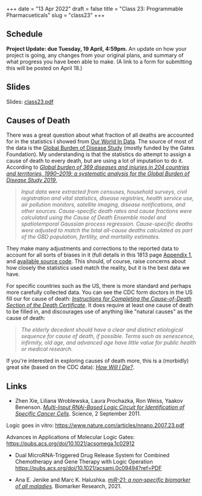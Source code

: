 +++
date = "13 Apr 2022"
draft = false
title = "Class 23: Programmable Pharmacueticals"
slug = "class23"
+++

## Schedule

**Project Update: due Tuesday, 19 April, 4:59pm.** An update on how your project is going, any changes from your original plans, and summary of what progress you have been able to make. (A link to a form for submitting this will be posted on April 18.)

## Slides

Slides: [class23.pdf](https://www.dropbox.com/s/kgxqy4auzj92h7q/csbio-class23.pdf?dl=0)

## Causes of Death

There was a great question about what fraction of all deaths are
accounted for in the statistics I showed from [Our World In
Data](https://ourworldindata.org/causes-of-death). The source of most
of the data is the [Global Burden of Disease
Study](https://www.healthdata.org/gbd/2019) (mostly funded by the
Gates Foundation). My understanding is that the statistics do attempt
to assign a cause of death to every death, but are using a lot of
imputation to do it. According to [_Global burden of 369 diseases and
injuries in 204 countries and territories, 1990–2019: a systematic
analysis for the Global Burden of Disease Study
2019_](https://www.thelancet.com/journals/lancet/article/PIIS0140-6736(20)30925-9/fulltext),

> _Input data were extracted from censuses, household surveys, civil
registration and vital statistics, disease registries, health service
use, air pollution monitors, satellite imaging, disease notifications,
and other sources. Cause-specific death rates and cause fractions were
calculated using the Cause of Death Ensemble model and spatiotemporal
Gaussian process regression. Cause-specific deaths were adjusted to
match the total all-cause deaths calculated as part of the GBD
population, fertility, and mortality estimates._

They make many adjustments and corrections to the reported data to account for all sorts of biases in it (full details in this 1813 page [Appendix 1](https://www.thelancet.com/cms/10.1016/S0140-6736(20)30925-9/attachment/deb36c39-0e91-4057-9594-cc60654cf57f/mmc1.pdf), and [available source code](https://ghdx.healthdata.org/gbd-2019/code).
This should, of course, raise concerns about how closely the statistics used match the reality, but it is the best data we have.

For specific countries such as the US, there is more standard and
perhaps more carefully collected data. You can see the CDC form
doctors in the US fill our for cause of death: [_Instructions for
Completing the Cause-of-Death Section of the Death Certificate_](https://www.cdc.gov/nchs/data/dvs/blue_form.pdf). It does require
at least one cause of death to be filled in, and discourages use of
anything like "natural causes" as the cause of death:

> _The elderly decedent should have a clear and distinct etiological sequence for
cause of death, if possible. Terms such as senescence, infirmity, old
age, and advanced age have little value for public health or medical
research._

If you're interested in exploring causes of death more, this is a
(morbidly) great site (based on the CDC data): [_How Will I
Die?_](https://www.lifecontingencies.com/question/3).

## Links

- Zhen Xie, Liliana Wroblewska, Laura Prochazka, Ron Weiss, Yaakov Benenson. [_Multi-Input RNAi-Based Logic Circuit for Identification of Specific Cancer Cells_](docs/xie-rna-logic-2011.pdf). Science, 2 September 2011.

Logic goes in vitro: https://www.nature.com/articles/nnano.2007.23.pdf

Advances in Applications of Molecular Logic Gates:
https://pubs.acs.org/doi/10.1021/acsomega.1c02912

- Dual MicroRNA-Triggered Drug Release System for Combined Chemotherapy and Gene Therapy with Logic Operation
https://pubs.acs.org/doi/10.1021/acsami.0c09494?ref=PDF


- Ana E. Jenike and Marc K. Halushka. [_miR-21: a non‐specific biomarker of all maladies_](https://biomarkerres.biomedcentral.com/track/pdf/10.1186/s40364-021-00272-1.pdf). Biomarker Research, 2021.